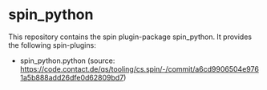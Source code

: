 # spin_python

This repository contains the spin plugin-package spin_python. It provides the following spin-plugins:

-   spin_python.python (source: https://code.contact.de/qs/tooling/cs.spin/-/commit/a6cd9906504e9761a5b888add26dfe0d62809bd7)
